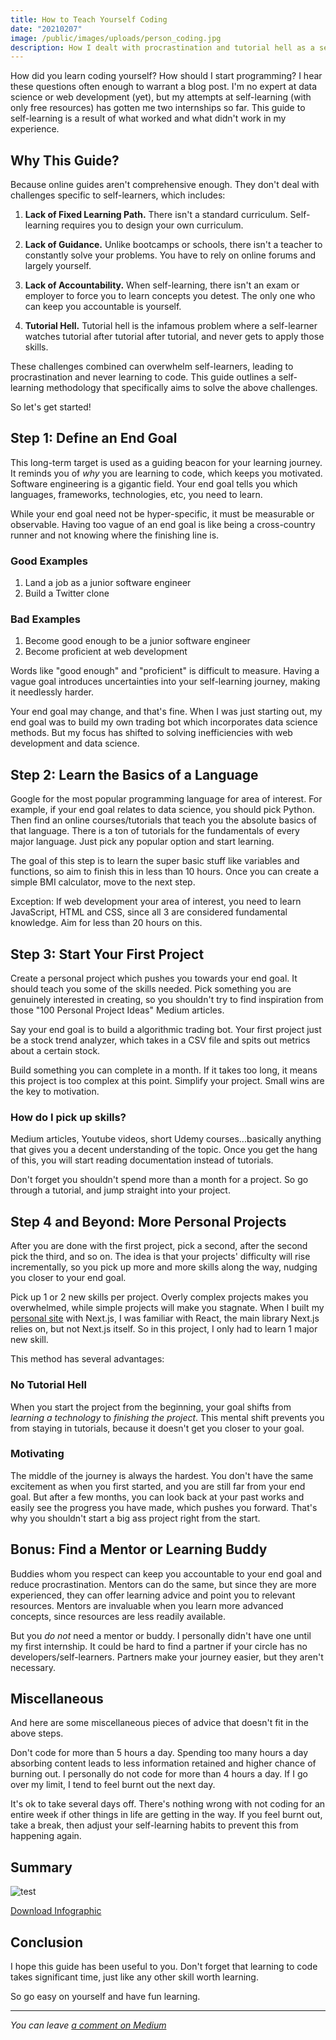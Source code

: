 ```yaml
---
title: How to Teach Yourself Coding
date: "20210207"
image: /public/images/uploads/person_coding.jpg
description: How I dealt with procrastination and tutorial hell as a self-learner.
---
```

How did you learn coding yourself? How should I start programming? I hear these questions often enough to warrant a blog post. I'm no expert at data science or web development (yet), but my attempts at self-learning (with only free resources) has gotten me two internships so far. This guide to self-learning is a result of what worked and what didn't work in my experience. 

## Why This Guide?

Because online guides aren't comprehensive enough. They don't deal with challenges specific to self-learners, which includes:

1. **Lack of Fixed Learning Path.** There isn't a standard curriculum. Self-learning requires you to design your own curriculum.

2. **Lack of Guidance.** Unlike bootcamps or schools, there isn't a teacher to constantly solve your problems. You have to rely on online forums and largely yourself.

3. **Lack of Accountability.** When self-learning, there isn't an exam or employer to force you to learn concepts you detest. The only one who can keep you accountable is yourself.

4. **Tutorial Hell.** Tutorial hell is the infamous problem where a self-learner watches tutorial after tutorial after tutorial, and never gets to apply those skills.

These challenges combined can overwhelm self-learners, leading to procrastination and never learning to code. This guide outlines a self-learning methodology that specifically aims to solve the above challenges. 

So let's get started!

## Step 1: Define an End Goal

This long-term target is used as a guiding beacon for your learning journey. It reminds you of *why* you are learning to code, which keeps you motivated. Software engineering is a gigantic field. Your end goal tells you which languages, frameworks, technologies, etc, you need to learn.

While your end goal need not be hyper-specific, it must be measurable or observable. Having too vague of an end goal is like being a cross-country runner and not knowing where the finishing line is.

### Good Examples
1. Land a job as a junior software engineer
2. Build a Twitter clone

### Bad Examples
1. Become good enough to be a junior software engineer
1. Become proficient at web development

Words like "good enough" and "proficient" is difficult to measure. Having a vague goal introduces uncertainties into your self-learning journey, making it needlessly harder.

Your end goal may change, and that's fine. When I was just starting out, my end goal was to build my own trading bot which incorporates data science methods. But my focus has shifted to solving inefficiencies with web development and data science. 

## Step 2: Learn the Basics of a Language

Google for the most popular programming language for area of interest. For example, if your end goal relates to data science, you should pick Python. Then find an online courses/tutorials that teach you the absolute basics of that language. There is a ton of tutorials for the fundamentals of every major language. Just pick any popular option and start learning.

The goal of this step is to learn the super basic stuff like variables and functions, so aim to finish this in less than 10 hours. Once you can create a simple BMI calculator, move to the next step.

Exception: If web development your area of interest, you need to learn JavaScript, HTML and CSS, since all 3 are considered fundamental knowledge. Aim for less than 20 hours on this.

## Step 3: Start Your First Project

Create a personal project which pushes you towards your end goal. It should teach you some of the skills needed. Pick something you are genuinely interested in creating, so you shouldn't try to find inspiration from those "100 Personal Project Ideas" Medium articles.

Say your end goal is to build a algorithmic trading bot. Your first project just be a stock trend analyzer, which takes in a CSV file and spits out metrics about a certain stock. 

Build something you can complete in a month. If it takes too long, it means this project is too complex at this point. Simplify your project. Small wins are the key to motivation.

### How do I pick up skills?

Medium articles, Youtube videos, short Udemy courses...basically anything that gives you a decent understanding of the topic. Once you get the hang of this, you will start reading documentation instead of tutorials. 

Don't forget you shouldn't spend more than a month for a project. So go through a tutorial, and jump straight into your project.

## Step 4 and Beyond: More Personal Projects

After you are done with the first project, pick a second, after the second pick the third, and so on. The idea is that your projects' difficulty will rise incrementally, so you pick up more and more skills along the way, nudging you closer to your end goal.

Pick up 1 or 2 new skills per project. Overly complex projects makes you overwhelmed, while simple projects will make you stagnate. When I built my [personal site](/) with Next.js, I was familiar with React, the main library Next.js relies on, but not Next.js itself. So in this project, I only had to learn 1 major new skill.

This method has several advantages:

### No Tutorial Hell

When you start the project from the beginning, your goal shifts from *learning a technology* to *finishing the project*. This mental shift prevents you from staying in tutorials, because it doesn't get you closer to your goal.

### Motivating

The middle of the journey is always the hardest. You don't have the same excitement as when you first started, and you are still far from your end goal. But after a few months, you can look back at your past works and easily see the progress you have made, which pushes you forward. That's why you shouldn't start a big ass project right from the start.

## Bonus: Find a Mentor or Learning Buddy

Buddies whom you respect can keep you accountable to your end goal and reduce procrastination. Mentors can do the same, but since they are more experienced, they can offer learning advice and point you to relevant resources. Mentors are invaluable when you learn more advanced concepts, since resources are less readily available.

But you *do not* need a mentor or buddy. I personally didn't have one until my first internship. It could be hard to find a partner if your circle has no developers/self-learners. Partners make your journey easier, but they aren't necessary.

## Miscellaneous

And here are some miscellaneous pieces of advice that doesn't fit in the above steps.

Don't code for more than 5 hours a day. Spending too many hours a day absorbing content leads to less information retained and higher chance of burning out. I personally do not code for more than 4 hours a day. If I go over my limit, I tend to feel burnt out the next day.

It's ok to take several days off. There's nothing wrong with not coding for an entire week if other things in life are getting in the way. If you feel burnt out, take a break, then adjust your self-learning habits to prevent this from happening again.

## Summary

![test](/images/uploads/infographic.jpg)

[Download Infographic](/images/uploads/self-learning-guide.pdf)

## Conclusion

I hope this guide has been useful to you. Don't forget that learning to code takes significant time, just like any other skill worth learning. 

So go easy on yourself and have fun learning.

---

*You can leave [a comment on Medium](https://michaelchenkj.medium.com/how-to-teach-yourself-coding-a79cbcc8eaec)*